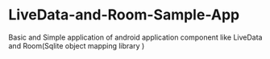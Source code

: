 # LiveData-and-Room-Sample-App
Basic and Simple application  of android application component like LiveData and Room(Sqlite object mapping library )  
